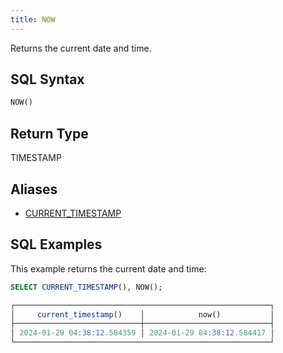 ```yaml
---
title: NOW
---
```


Returns the current date and time.

## SQL Syntax

```sql
NOW()
```

## Return Type

TIMESTAMP

## Aliases

- [CURRENT_TIMESTAMP](current-timestamp)

## SQL Examples

This example returns the current date and time:

```sql
SELECT CURRENT_TIMESTAMP(), NOW();

┌─────────────────────────────────────────────────────────┐
│     current_timestamp()    │            now()           │
├────────────────────────────┼────────────────────────────┤
│ 2024-01-29 04:38:12.584359 │ 2024-01-29 04:38:12.584417 │
└─────────────────────────────────────────────────────────┘
```
